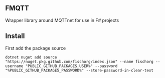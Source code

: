 ## FMQTT

Wrapper library around MQTTnet for use in F# projects

## Install

First add the package source
```pwsh
dotnet nuget add source "https://nuget.pkg.github.com/fischorg/index.json" --name fischorg --username "PUBLIC_GITHUB_PACKAGES_USER%" --password "%PUBLIC_GITHUB_PACKAGES_PASSWORD%" --store-password-in-clear-text
```
